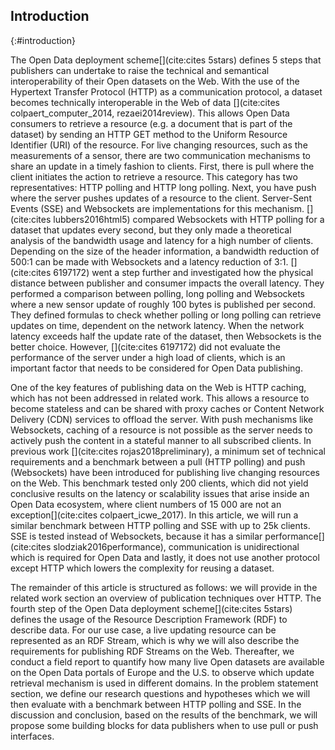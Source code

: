 ## Introduction
{:#introduction}

The Open Data deployment scheme[](cite:cites 5stars) defines 5 steps that publishers can undertake to raise the technical and semantical interoperability of their Open datasets on the Web. With the use of the Hypertext Transfer Protocol (HTTP) as a communication protocol, a dataset becomes technically interoperable in the Web of data [](cite:cites colpaert_computer_2014, rezaei2014review). This allows Open Data consumers to retrieve a resource (e.g. a document that is part of the dataset) by sending an HTTP GET method to the Uniform Resource Identifier (URI) of the resource. For live changing resources, such as the measurements of a sensor, there are two communication mechanisms to share an update in a timely fashion to clients. First, there is pull where the client initiates the action to retrieve a resource. This category has two representatives: HTTP polling and HTTP long polling. Next, you have push where the server pushes updates of a resource to the client. Server-Sent Events (SSE) and Websockets are implementations for this mechanism. 
[](cite:cites lubbers2016html5) compared Websockets with HTTP polling for a dataset that updates every second, but they only made a theoretical analysis of the bandwidth usage and latency for a high number of clients. Depending on the size of the header information, a bandwidth reduction of 500:1 can be made with Websockets and a latency reduction of 3:1. [](cite:cites 6197172) went a step further and investigated how the physical distance between publisher and consumer impacts the overall latency. They performed a comparison between polling, long polling and Websockets where a new sensor update of roughly 100 bytes is published per second. They defined formulas to check whether polling or long polling can retrieve updates on time, dependent on the network latency. When the network latency exceeds half the update rate of the dataset, then Websockets is the better choice. However, [](cite:cites 6197172) did not evaluate the performance of the server under a high load of clients, which is an important factor that needs to be considered for Open Data publishing. 

One of the key features of publishing data on the Web is HTTP caching, which has not been addressed in related work. This allows a resource to become stateless and can be shared with proxy caches or Content Network Delivery (CDN) services to offload the server. With push mechanisms like Websockets, caching of a resource is not possible as the server needs to actively push the content in a stateful manner to all subscribed clients. In previous work [](cite:cites rojas2018preliminary), a minimum set of technical requirements and a benchmark between a pull (HTTP polling) and push (Websockets) have been introduced for publishing live changing resources on the Web. This benchmark tested only 200 clients, which did not yield conclusive results on the latency or scalability issues that arise inside an Open Data ecosystem, where client numbers of 15 000 are not an exception[](cite:cites colpaert_icwe_2017). In this article, we will run a similar benchmark between HTTP polling and SSE with up to 25k clients. SSE is tested instead of Websockets, because it has a similar performance[](cite:cites slodziak2016performance), communication is unidirectional which is required for Open Data and lastly, it does not use another protocol except HTTP which lowers the complexity for reusing a dataset.

The remainder of this article is structured as follows: we will provide in the related work section an overview of publication techniques over HTTP. The fourth step of the Open Data deployment scheme[](cite:cites 5stars) defines the usage of the Resource Description Framework (RDF) to describe data. For our use case, a live updating resource can be represented as an RDF Stream, which is why we will also describe the requirements for publishing RDF Streams on the Web. Thereafter, we conduct a field report to quantify how many live Open datasets are available on the Open Data portals of Europe and the U.S. to observe which update retrieval mechanism is used in different domains. In the problem statement section, we define our research questions and hypotheses which we will then evaluate with a benchmark between HTTP polling and SSE. In the discussion and conclusion, based on the results of the benchmark, we will propose some building blocks for data publishers when to use pull or push interfaces.
